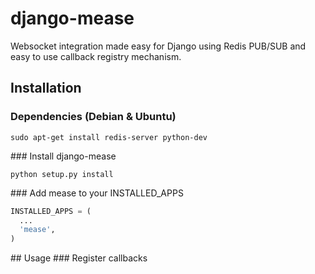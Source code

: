 django-mease
============

Websocket integration made easy for Django using Redis PUB/SUB and easy to use callback registry mechanism.

## Installation
### Dependencies (Debian & Ubuntu)
```
sudo apt-get install redis-server python-dev
```
### Install django-mease
```
python setup.py install
```

### Add mease to your INSTALLED_APPS
```python
INSTALLED_APPS = (
  ...
  'mease',
)
```

## Usage
### Register callbacks
